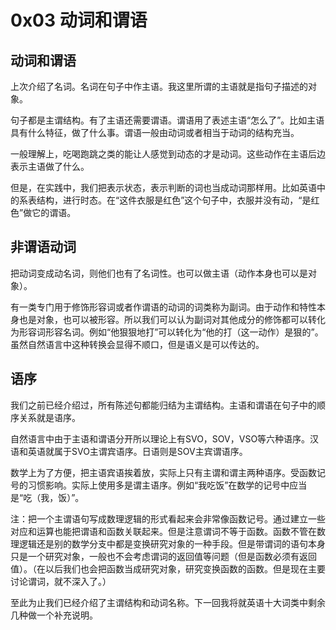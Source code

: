 # 0x03 动词和谓语

## 动词和谓语

上次介绍了名词。名词在句子中作主语。我这里所谓的主语就是指句子描述的对象。

句子都是主谓结构。有了主语还需要谓语。谓语用了表述主语“怎么了”。比如主语具有什么特征，做了什么事。谓语一般由动词或者相当于动词的结构充当。

一般理解上，吃喝跑跳之类的能让人感觉到动态的才是动词。这些动作在主语后边表示主语做了什么。

但是，在实践中，我们把表示状态，表示判断的词也当成动词那样用。比如英语中的系表结构，进行时态。在“这件衣服是红色”这个句子中，衣服并没有动，“是红色”做它的谓语。

## 非谓语动词

把动词变成动名词，则他们也有了名词性。也可以做主语（动作本身也可以是对象）。

有一类专门用于修饰形容词或者作谓语的动词的词类称为副词。由于动作和特性本身也是对象，也可以被形容。所以我们可以认为副词对其他成分的修饰都可以转化为形容词形容名词。例如“他狠狠地打”可以转化为“他的打（这一动作）是狠的”。虽然自然语言中这种转换会显得不顺口，但是语义是可以传达的。

## 语序

我们之前已经介绍过，所有陈述句都能归结为主谓结构。主语和谓语在句子中的顺序关系就是语序。

自然语言中由于主语和谓语分开所以理论上有SVO，SOV，VSO等六种语序。汉语和英语就属于SVO主谓宾语序。日语则是SOV主宾谓语序。

数学上为了方便，把主语宾语挨着放，实际上只有主谓和谓主两种语序。受函数记号的习惯影响。实际上使用多是谓主语序。例如“我吃饭”在数学的记号中应当是“吃（我，饭）”。

注：把一个主谓语句写成数理逻辑的形式看起来会非常像函数记号。通过建立一些对应和运算也能把谓语和函数关联起来。但是注意谓词不等于函数。函数不管在数理逻辑还是别的数学分支中都是变换研究对象的一种手段。但是带谓词的语句本身只是一个研究对象，一般也不会考虑谓词的返回值等问题（但是函数必须有返回值）。（在以后我们也会把函数当成研究对象，研究变换函数的函数。但是现在主要讨论谓词，就不深入了。）

至此为止我们已经介绍了主谓结构和动词名称。下一回我将就英语十大词类中剩余几种做一个补充说明。
